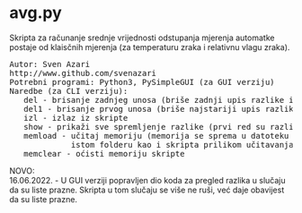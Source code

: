 # avg.py
Skripta za računanje srednje vrijednosti odstupanja mjerenja automatke postaje od klaisčnih mjerenja (za temperaturu zraka i relativnu vlagu zraka).
<pre>
Autor: Sven Azari
http://www.github.com/svenazari
Potrebni programi: Python3, PySimpleGUI (za GUI verziju)
Naredbe (za CLI verziju): 
   del - brisanje zadnjeg unosa (briše zadnji upis razlike i temperature zraka i relativne vlage zraka)
   del1 - brisanje prvog unosa (briše najstariji upis razlike i temperature zraka i relativne vlage zraka)
   izl - izlaz iz skripte
   show - prikaži sve spremljenje razlike (prvi red su razlike temperature zraka, a drugi red su razlike relativne vlage zraka)
   memload - učitaj memoriju (memorija se sprema u datoteku .mem_avg.py koju će skripta kreirati prilikom prvog korištenja te koja mora biti prisutna u
             istom folderu kao i skripta prilikom učitavanja memorije)
   memclear - oćisti memoriju skripte
</pre>

NOVO:<br>
16.06.2022. - U GUI verziji popravljen dio koda za pregled razlika u slučaju da su liste prazne. Skripta u tom slučaju se više ne ruši, već daje obavijest da su liste prazne.
